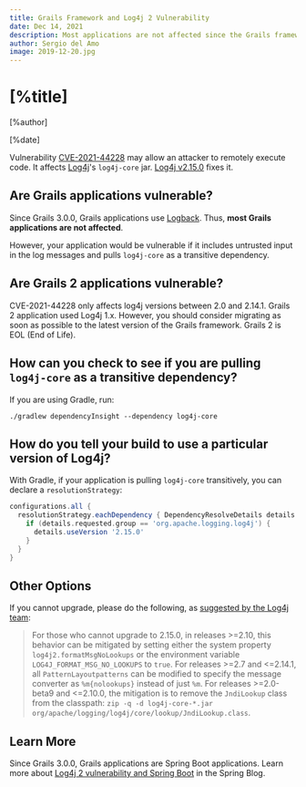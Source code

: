 ```yaml
---
title: Grails Framework and Log4j 2 Vulnerability
date: Dec 14, 2021
description: Most applications are not affected since the Grails framework uses Logback by default.
author: Sergio del Amo
image: 2019-12-20.jpg
---
```


# [%title]

[%author]

[%date]


Vulnerability [CVE-2021-44228](https://nvd.nist.gov/vuln/detail/CVE-2021-44228) may allow an attacker to remotely execute code. It affects [Log4j](https://logging.apache.org/log4j/2.x/)'s `log4j-core` jar. [Log4j v2.15.0](https://repo1.maven.org/maven2/org/apache/logging/log4j/log4j-core/2.15.0/) fixes it.

## Are Grails applications vulnerable?

Since Grails 3.0.0, Grails applications use [Logback](http://logback.qos.ch). Thus, **most Grails applications are not affected**.

However, your application would be vulnerable if it includes untrusted input in the log messages and pulls `log4j-core` as a transitive dependency.

## Are Grails 2 applications vulnerable?

CVE-2021-44228 only affects log4j versions between 2.0 and 2.14.1. Grails 2 application used Log4j 1.x. However, you should consider migrating as soon as possible to the latest version of the Grails framework. Grails 2 is EOL (End of Life).  

## How can you check to see if you are pulling `log4j-core` as a transitive dependency?

If you are using Gradle, run:

`./gradlew dependencyInsight --dependency log4j-core`

## How do you tell your build to use a particular version of Log4j?

With Gradle, if your application is pulling `log4j-core` transitively, you can declare a `resolutionStrategy`:

```groovy
configurations.all {
  resolutionStrategy.eachDependency { DependencyResolveDetails details -&gt;
    if (details.requested.group == 'org.apache.logging.log4j') {
      details.useVersion '2.15.0'
    }
  }
}
```

## Other Options

If you cannot upgrade, please do the following, as [suggested by the Log4j team](https://logging.apache.org/log4j/2.x/):

> For those who cannot upgrade to 2.15.0, in releases &gt;=2.10, this behavior can be mitigated by setting either the system property `log4j2.formatMsgNoLookups` or the environment variable `LOG4J_FORMAT_MSG_NO_LOOKUPS` to `true`.
> For releases &gt;=2.7 and &lt;=2.14.1, all `PatternLayoutpatterns` can be modified to specify the message converter as `%m{nolookups}` instead of just `%m`.
> For releases &gt;=2.0-beta9 and &lt;=2.10.0, the mitigation is to remove the `JndiLookup` class from the classpath: `zip -q -d log4j-core-*.jar org/apache/logging/log4j/core/lookup/JndiLookup.class`.

## Learn More

Since Grails 3.0.0, Grails applications are Spring Boot applications. Learn more about [Log4j 2 vulnerability and Spring Boot](https://spring.io/blog/2021/12/10/log4j2-vulnerability-and-spring-boot) in the Spring Blog. 
